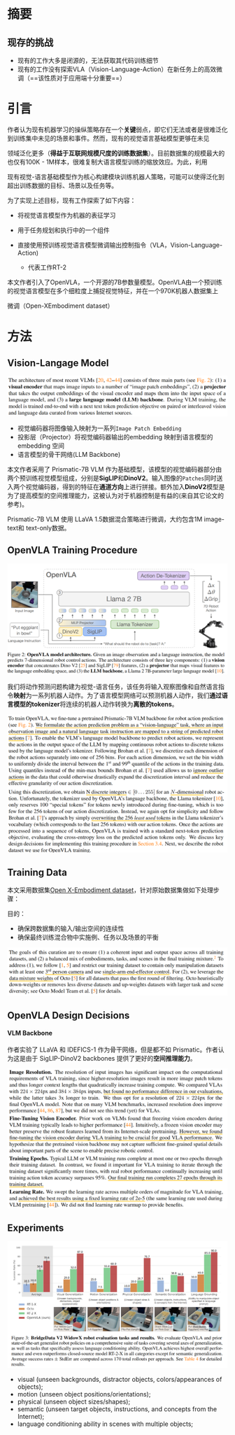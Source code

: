 # 摘要

## 现存的挑战

* 现有的工作大多是闭源的，无法获取其代码训练细节
* 现有的工作没有探索VLA（Vision-Language-Action）在新任务上的高效微调（==该性质对于应用端十分重要==）

# 引言

作者认为现有机器学习的操纵策略存在一个**关键**弱点，即它们无法或者是很难泛化到训练集中未见的场景和事件。然而，现有的视觉语言基础模型更够在未见

领域泛化更多（**得益于互联网规模尺度的训练数据集**）。目前数据集的规模最大的也仅有100K - 1M样本，很难复制大语言模型训练的缩放效应。为此，利用

现有视觉-语言基础模型作为核心构建模块训练机器人策略，可能可以使得泛化到超出训练数据的目标、场景以及任务等。

为了实现上述目标，现有工作探索了如下内容：

* 将视觉语言模型作为机器的表征学习
* 用于任务规划和执行中的一个组件
* 直接使用预训练视觉语言模型微调输出控制指令（VLA，Vision-Language-Action)

    * 代表工作RT-2

本文作者引入了OpenVLA，一个开源的7B参数量模型。OpenVLA由一个预训练的视觉语言模型在多个细粒度上捕捉视觉特征，并在一个970K机器人数据集上

微调（Open-XEmbodiment dataset）

# 方法

## Vision-Langage Model

![](./images/OpenVLA1.png)

* 视觉编码器将图像输入映射为一系列`Image Patch Embedding`
* 投影层（Projector）将视觉编码器输出的embedding 映射到语言模型的 embedding 空间
* 语言模型的骨干网络(LLM Backbone)

本文作者采用了 Prismatic-7B VLM 作为基础模型，该模型的视觉编码器部分由两个预训练视觉模型组成，分别是**SigLIP**和**DinoV2**。输入图像的`Patches`同时送入两个视觉编码器，得到的特征在**通道方向**上进行拼接。额外加入**DinoV2**模型是为了提高模型的空间推理能力，这被认为对于机器控制是有益的(来自其它论文的参考)。

Prismatic-7B VLM 使用 LLaVA 1.5数据混合策略进行微调，大约包含1M image-text和 text-only数据。

## OpenVLA Training Procedure

![](./images/OpenVLA2.png)

我们将动作预测问题构建为视觉-语言任务，该任务将输入观察图像和自然语言指令**映射**为一系列机器人动作。为了语言模型网络可以预测机器人动作，我们**通过语言模型的tokenizer**将连续的机器人动作转换为**离散的tokens**。

![](./images/OpenVLA3.png)

## Training Data

本文采用数据集[Open X-Embodiment dataset](https://arxiv.org/pdf/2310.08864)，针对原始数据集做如下处理步骤：

目的：

* 确保跨数据集的输入/输出空间的连续性
* 确保最终训练混合物中实施例、任务以及场景的平衡

![](./images/OpenVLA4.png)

## OpenVLA Design Decisions

#### VLM Backbone

作者实验了 LLaVA 和  IDEFICS-1 作为骨干网络，但是都不如 Prismatic。作者认为这是由于 SigLIP-DinoV2 backbones 提供了更好的**空间推理能力**。

![](./images/OpenVLA5.png)

## Experiments

![](./images/OpenVLA6.png)

* visual (unseen backgrounds, distractor objects, colors/appearances of objects); 
* motion (unseen object positions/orientations); 
* physical (unseen object sizes/shapes);
* semantic (unseen target objects, instructions, and concepts from the Internet);
* language conditioning ability in scenes with multiple objects;
